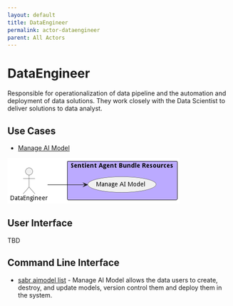 ```yaml
---
layout: default
title: DataEngineer
permalink: actor-dataengineer
parent: All Actors
---
```

# DataEngineer

Responsible for operationalization of data pipeline and the automation and deployment of data solutions. They work closely with the Data Scientist to deliver solutions to data analyst.



## Use Cases

* [Manage AI Model](usecase-ManageAIModel)


![Use Case Diagram](./UseCase.png)

## User Interface
TBD

## Command Line Interface
* [ sabr aimodel list](action--sabr-aimodel-list) - Manage AI Model allows the data users to create, destroy, and update models, version control them and deploy them in the system.
